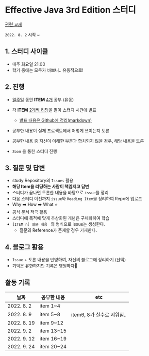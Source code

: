 # Effective Java 3rd Edition 스터디

[관련 교재](https://book.naver.com/bookdb/book_detail.nhn?bid=14097515)

`2022. 8. 2` 시작 ~ 

## 1. 스터디 사이클

* 매주 화요일 21:00
* 학기 중에는 모두가 바쁘니.. 유동적으로! 



## 2. 진행

* <u>일주일</u> 동안 **ITEM** <u>4개</u> 공부 (유동)

* 각 **ITEM** <u>2개씩 리딩</u>을 맡아 스터디 시간에 발표
	* <u>발표 내용은 Github에 정리(markdown)</u>
* 공부한 내용이 실제 프로젝트에서 어떻게 쓰이는지 토론
* 공부한 내용 중 자신이 이해한 부분과 합치되지 않을 경우, 해당 내용을 토론
* `Zoom` 을 통한 스터디 진행



## 3. 질문 및 답변

* study Repository의 `Issues` 활용
* **해당 Item을 리딩하는 사람이 책임지고 답변**
* 스터디가 끝나면 토론한 내용을 바탕으로 `issue`를 정리
* 다음 스터디 이전까지 `issue`와 `Reading Item`을 정리하여 Repo에 업로드 
* Why ➡️ How ➡️  What ⭐
* 공식 문서 적극 활용
* 스터디에 목적에 맞게 추상화된 개념은 구체화하여 학습
* `[ITEM n] 질문 내용 ` 의 형식으로 issue는 생성한다.
	* 질문의 Reference가 존재할 경우 기재한다.



## 4. 블로그 활용

* `Issue` + 토론 내용을 반영하여, 자신의 블로그에 정리하기 (선택)
* 기억은 유한하지만 기록은 영원하다🙂





## 활동 기록

| 날짜       | 공부한 내용 | etc                        |
| ---------- | ----------- | -------------------------- |
| 2022. 8. 2 | item 1~4    |                            |
| 2022. 8. 9 | item 5~8    | item6, 8가 실수로 지워짐.. |
| 2022. 8. 19 | item 9~12  |                            |
| 2022. 9. 2 | item 13~15  |                            |
| 2022. 9. 12 | item 16~19  |                            |
| 2022. 9. 24 | item 20~24  |                            |

